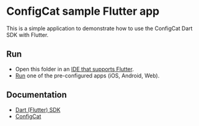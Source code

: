 # ConfigCat sample Flutter app

This is a simple application to demonstrate how to use the ConfigCat Dart SDK with Flutter.

## Run

- Open this folder in an [IDE that supports Flutter](https://docs.flutter.dev/get-started/editor).
- [Run](https://docs.flutter.dev/get-started/test-drive) one of the pre-configured apps (iOS, Android, Web).

## Documentation
- [Dart (Flutter) SDK](https://configcat.com/docs/sdk-reference/dart)
- [ConfigCat](https://configcat.com)
